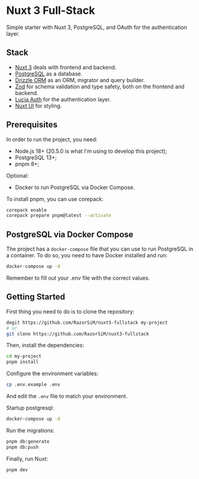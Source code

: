 # Nuxt 3 Full-Stack
Simple starter with Nuxt 3, PostgreSQL, and OAuth for the authentication layer.

## Stack
- [Nuxt 3](https://v3.nuxtjs.org/) deals with frontend and backend.
- [PostgreSQL](https://postgresql.org/) as a database.
- [Drizzle ORM](https://orm.drizzle.team/) as an ORM, migrator and query builder.
- [Zod](https://zod.dev/) for schema validation and type safety, both on the frontend and backend.
- [Lucia Auth](https://lucia-auth.com/) for the authentication layer.
- [Nuxt UI](https://ui.nuxt.com/) for styling.

## Prerequisites
In order to run the project, you need:
- Node.js 18+ (20.5.0 is what I'm using to develop this project);
- PostgreSQL 13+;
- pnpm 8+;

Optional:
- Docker to run PostgreSQL via Docker Compose.

To install pnpm, you can use corepack:
```bash
corepack enable
corepack prepare pnpm@latest --activate
```

## PostgreSQL via Docker Compose
The project has a `docker-compose` file that you can use to run PostgreSQL in a container. To do so, you need to have Docker installed and run:

```bash
docker-compose up -d
```

Remember to fill out your .env file with the correct values.

## Getting Started

First thing you need to do is to clone the repository:
```bash
degit https://github.com/RazorSiM/nuxt3-fullstack my-project
# or
git clone https://github.com/RazorSiM/nuxt3-fullstack
```

Then, install the dependencies:
```bash
cd my-project
pnpm install
```

Configure the environment variables:
```bash
cp .env.example .env
```
And edit the `.env` file to match your environment.

Startup postgresql:
```bash
docker-compose up -d
```

Run the migrations:
```bash
pnpm db:generate
pnpm db:push
```

Finally, run Nuxt:
```bash
pnpm dev
```
